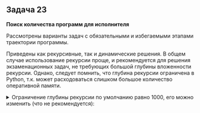 ## Задача 23
**Поиск количества программ для исполнителя**

Рассмотрены варианты задач с обязательными и избегаемыми этапами траектории программы.

Приведены как рекурсивные, так и динамические решения.
В общем случае использование рекурсии проще, и рекомендуется для решения экзаменационных задач, не требующих большой глубины вложенности рекурсии.
Однако, следует помнить, что глубина рекурсии ограничена в Python, т.к. может расходоваться слишком большое количество оперативной памяти.

<details>
<summary>Ограничение глубины рекурсии по умолчанию равно 1000, его можно изменить (что не рекомендуется):</summary>
<p>

```python
import sys
sys.setrecursionlimit(2000)
```

</p>
</details>
